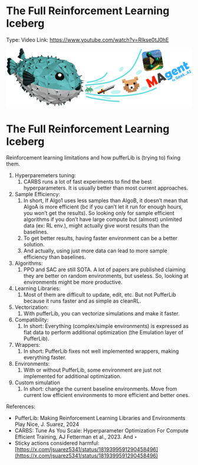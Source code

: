 # The Full Reinforcement Learning Iceberg

Type: Video
Link: https://www.youtube.com/watch?v=RIkse0tJ0hE

![image.png](./PufferLib/image.png)

# **The Full Reinforcement Learning Iceberg**

Reinforcement learning limitations and how pufferLib is (trying to) fixing them.

1. Hyperparemeters tuning:
    1. CARBS runs a lot of fast experiments to find the best hyperparameters.  It is usually better than most current approaches.
2. Sample Efficiency:
    1. In short, If Algo1 uses less samples than AlgoB, it doesn’t mean that AlgoA is more efficient (bc if you can’t let it run for enough hours, you won’t get the results). So looking only for sample efficient algorithms if you don’t have large compute but (almost) unlimited data (ex: RL env.), might actually give worst results than the baselines.   
    2. To get better results, having faster environment can be a better solution.
    3. And actually, using just more data can lead to more sample efficiency than baselines.
3. Algorithms:
    1. PPO and SAC are still SOTA. A lot of papers are published claiming they are better on random environments, but useless. So, looking at environments might be more productive.
4. Learning Libraries:
    1. Most of them are difficult to update, edit, etc. But not PufferLib because it runs faster and as simple as cleanRL. 
5. Vectorization:
    1. With pufferLib, you can vectorize simulations and make it faster.
6. Compatibility:
    1. In short: Everything (complex/simple environments) is expressed as flat data to perform additional optimization (the Emulation layer of PufferLib).
7. Wrappers:
    1. In short: PufferLib fixes not well implemented wrappers, making everything faster.
8. Environments:
    1. With or without PufferLib, some environment are just not implemented for additional optimization.
9. Custom simulation
    1. In short: change the current baseline environments. Move from current low efficient environments to more efficient and better ones.

References:

- PufferLib: Making Reinforcement Learning Libraries and Environments Play Nice, J. Suarez, 2024
- CARBS:  Tune As You Scale: Hyperparameter Optimization For Compute Efficient Training, AJ Fetterman et al., 2023. And ‣
- Sticky actions considered harmful: [https://x.com/jsuarez5341/status/1819399591290458496](https://x.com/jsuarez5341/status/1819399591290458496)